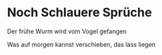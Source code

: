 Noch Schlauere Sprüche
========


Der frühe Wurm wird vom Vogel gefangen


Was auf morgen kannst verschieben, das lass liegen



